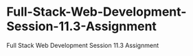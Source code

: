 # Full-Stack-Web-Development-Session-11.3-Assignment
Full Stack Web Development Session 11.3 Assignment

